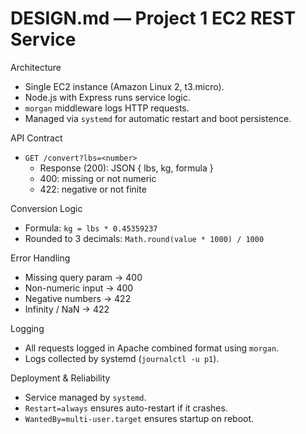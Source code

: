 # DESIGN.md — Project 1 EC2 REST Service

Architecture
- Single EC2 instance (Amazon Linux 2, t3.micro).
- Node.js with Express runs service logic.
- `morgan` middleware logs HTTP requests.
- Managed via `systemd` for automatic restart and boot persistence.

API Contract
- `GET /convert?lbs=<number>`
  - Response (200): JSON { lbs, kg, formula }
  - 400: missing or not numeric
  - 422: negative or not finite

Conversion Logic
- Formula: `kg = lbs * 0.45359237`
- Rounded to 3 decimals: `Math.round(value * 1000) / 1000`

Error Handling
- Missing query param → 400
- Non-numeric input → 400
- Negative numbers → 422
- Infinity / NaN → 422

Logging
- All requests logged in Apache combined format using `morgan`.
- Logs collected by systemd (`journalctl -u p1`).

Deployment & Reliability
- Service managed by `systemd`.
- `Restart=always` ensures auto-restart if it crashes.
- `WantedBy=multi-user.target` ensures startup on reboot.
